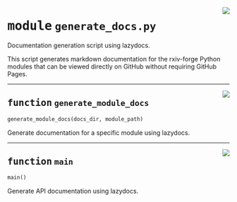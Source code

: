 <!-- markdownlint-disable -->

<a href="../../src/py/commands/generate_docs.py#L0"><img align="right" style="float:right;" src="https://img.shields.io/badge/-source-cccccc?style=flat-square"></a>

# <kbd>module</kbd> `generate_docs.py`
Documentation generation script using lazydocs. 

This script generates markdown documentation for the rxiv-forge Python modules that can be viewed directly on GitHub without requiring GitHub Pages. 


---

<a href="../../src/py/commands/generate_docs.py#L15"><img align="right" style="float:right;" src="https://img.shields.io/badge/-source-cccccc?style=flat-square"></a>

## <kbd>function</kbd> `generate_module_docs`

```python
generate_module_docs(docs_dir, module_path)
```

Generate documentation for a specific module using lazydocs. 


---

<a href="../../src/py/commands/generate_docs.py#L38"><img align="right" style="float:right;" src="https://img.shields.io/badge/-source-cccccc?style=flat-square"></a>

## <kbd>function</kbd> `main`

```python
main()
```

Generate API documentation using lazydocs. 


